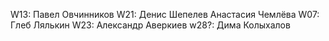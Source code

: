 W13: Павел Овчинников
W21: Денис Шепелев Анастасия Чемлёва
W07: Глеб Лялькин
W23: Александр Аверкиев
w28?: Дима Колыхалов